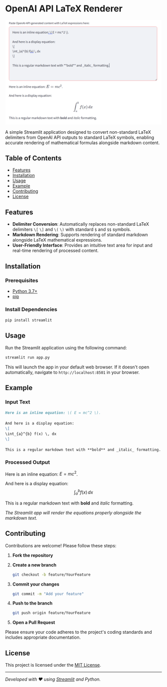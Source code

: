 # OpenAI API LaTeX Renderer

![App Demo](image/app_demo.png)

A simple Streamlit application designed to convert non-standard LaTeX delimiters from OpenAI API outputs to standard LaTeX symbols, enabling accurate rendering of mathematical formulas alongside markdown content.

## Table of Contents

- [Features](#features)
- [Installation](#installation)
- [Usage](#usage)
- [Example](#example)
- [Contributing](#contributing)
- [License](#license)

## Features

- **Delimiter Conversion**: Automatically replaces non-standard LaTeX delimiters `\[` `\]` and `\(` `\)` with standard `$` and `$$` symbols.
- **Markdown Rendering**: Supports rendering of standard markdown alongside LaTeX mathematical expressions.
- **User-Friendly Interface**: Provides an intuitive text area for input and real-time rendering of processed content.

## Installation

### Prerequisites

- [Python 3.7+](https://www.python.org/downloads/)
- [pip](https://pip.pypa.io/en/stable/installation/)

### Install Dependencies

```bash
pip install streamlit
```

## Usage

Run the Streamlit application using the following command:

```bash
streamlit run app.py
```

This will launch the app in your default web browser. If it doesn't open automatically, navigate to `http://localhost:8501` in your browser.

## Example

### Input Text

```markdown
Here is an inline equation: \( E = mc^2 \).

And here is a display equation:
\[
\int_{a}^{b} f(x) \, dx
\]

This is a regular markdown text with **bold** and _italic_ formatting.
```

### Processed Output

Here is an inline equation: $E = mc^2$.

And here is a display equation:
$$\int_{a}^{b} f(x) \, dx$$

This is a regular markdown text with **bold** and _italic_ formatting.

*The Streamlit app will render the equations properly alongside the markdown text.*

## Contributing

Contributions are welcome! Please follow these steps:

1. **Fork the repository**
2. **Create a new branch**

   ```bash
   git checkout -b feature/YourFeature
   ```

3. **Commit your changes**

   ```bash
   git commit -m "Add your feature"
   ```

4. **Push to the branch**

   ```bash
   git push origin feature/YourFeature
   ```

5. **Open a Pull Request**

Please ensure your code adheres to the project's coding standards and includes appropriate documentation.

## License

This project is licensed under the [MIT License](LICENSE).

---

*Developed with ❤️ using [Streamlit](https://streamlit.io/) and Python.*
